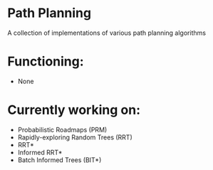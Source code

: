 # Path Planning
A collection of implementations of various path planning algorithms

# Functioning:
* None

# Currently working on:
* Probabilistic Roadmaps (PRM)
* Rapidly-exploring Random Trees (RRT)
* RRT*
* Informed RRT*
* Batch Informed Trees (BIT*)

